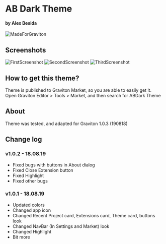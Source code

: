 # AB Dark Theme
#### by Alex Besida
![MadeForGraviton](https://raw.githubusercontent.com/Graviton-Code-Editor/website/master/src/badges/made_for_graviton.svg?sanitize=true)

## Screenshots
![FirstScreenshot](https://raw.githubusercontent.com/AlexBesida/ABDark/ReadMe/SS1.png)
![SecondScreenshot](https://raw.githubusercontent.com/AlexBesida/ABDark/ReadMe/SS2.png)
![ThirdScreenshot](https://raw.githubusercontent.com/AlexBesida/ABDark/ReadMe/SS3.png)

## How to get this theme?
Theme is published to Graviton Market, so you are able to easily get it.
Open Graviton Editor > Tools > Market, and then search for ABDark Theme

## About
Theme was tested, and adapted for Graviton 1.0.3 (190818)

## Change log
### v1.0.2 - 18.08.19
- Fixed bugs with buttons in About dialog
- Fixed Close Extension button
- Fixed Highlight
- Fixed other bugs

### v1.0.1 - 18.08.19
- Updated colors
- Changed app icon
- Changed Recent Project card, Extensions card, Theme card, buttons look
- Changed NavBar (In Settings and Market) look
- Changed Highlight
- Bit more



